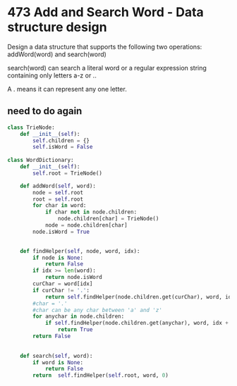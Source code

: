 # 473 Add and Search Word - Data structure design

Design a data structure that supports the following two operations: addWord(word) and search(word)

search(word) can search a literal word or a regular expression string containing only letters a-z or ..

A . means it can represent any one letter.
## need to do again
```python
class TrieNode:
    def __init__(self):
        self.children = {}
        self.isWord = False
  
class WordDictionary:
    def __init__(self):
        self.root = TrieNode()

    def addWord(self, word):
        node = self.root
        root = self.root
        for char in word:
            if char not in node.children:
                node.children[char] = TrieNode()
            node = node.children[char]
        node.isWord = True
      

    def findHelper(self, node, word, idx):
        if node is None:
            return False
        if idx >= len(word):
            return node.isWord
        curChar = word[idx]
        if curChar != '.':
            return self.findHelper(node.children.get(curChar), word, idx + 1)
        #char = '.'
        #char can be any char between 'a' and 'z'
        for anychar in node.children:
            if self.findHelper(node.children.get(anychar), word, idx + 1):
                return True
        return False
        
        
    def search(self, word):
        if word is None:
            return False
        return  self.findHelper(self.root, word, 0)


```
